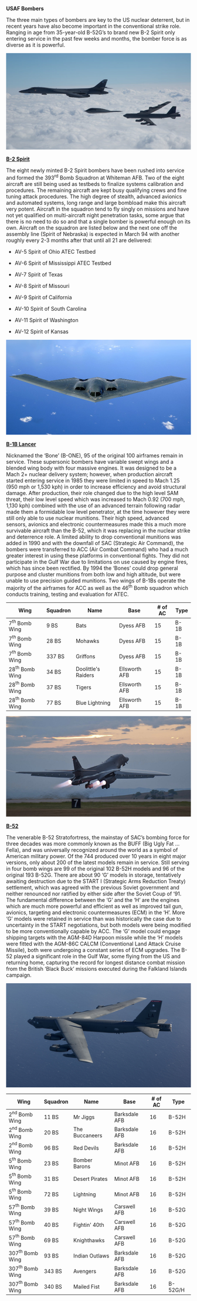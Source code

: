 **USAF Bombers**

The three main types of bombers are key to the US nuclear deterrent, but
in recent years have also become important in the conventional strike
role. Ranging in age from 35-year-old B-52G’s to brand new B-2 Spirit
only entering service in the past few weeks and months, the bomber force
is as diverse as it is powerful.

![](/assets/images/nato/us/air/bombers/image1.jpg)

[**B-2 Spirit**](https://fas.org/nuke/guide/usa/bomber/b-2.htm)

The eight newly minted B-2 Spirit bombers have been rushed into service
and formed the 393<sup>rd</sup> Bomb Squadron at Whiteman AFB. Two of
the eight aircraft are still being used as testbeds to finalize systems
calibration and procedures. The remaining aircraft are kept busy
qualifying crews and fine tuning attack procedures. The high degree of
stealth, advanced avionics and automated systems, long range and large
bombload make this aircraft very potent. Aircraft in the squadron tend
to fly singly on missions and have not yet qualified on multi-aircraft
night penetration tasks, some argue that there is no need to do so and
that a single bomber is powerful enough on its own. Aircraft on the
squadron are listed below and the next one off the assembly line (Spirit
of Nebraska) is expected in March 94 with another roughly every 2-3
months after that until all 21 are delivered:

  - AV-5 Spirit of Ohio ATEC Testbed

  - AV-6 Spirit of Mississippi ATEC Testbed

  - AV-7 Spirit of Texas

  - AV-8 Spirit of Missouri

  - AV-9 Spirit of California

  - AV-10 Spirit of South Carolina

  - AV-11 Spirit of Washington

  - AV-12 Spirit of Kansas

![](/assets/images/nato/us/air/bombers/image2.jpg)

[**B-1B Lancer**](https://fas.org/nuke/guide/usa/bomber/b-1b.htm)

Nicknamed the ‘Bone’ (B-ONE), 95 of the original 100 airframes remain in
service. These supersonic bombers have variable swept wings and a
blended wing body with four massive engines. It was designed to be a
Mach 2+ nuclear delivery system; however, when production aircraft
started entering service in 1985 they were limited in speed to Mach 1.25
(950 mph or 1,530 kph) in order to increase efficiency and avoid
structural damage. After production, their role changed due to the high
level SAM threat, their low level speed which was increased to Mach 0.92
(700 mph, 1,130 kph) combined with the use of an advanced terrain
following radar made them a formidable low level penetrator, at the time
however they were still only able to use nuclear munitions. Their high
speed, advanced sensors, avionics and electronic countermeasures made
this a much more survivable aircraft than the B-52, which it was
replacing in the nuclear strike and deterrence role. A limited ability
to drop conventional munitions was added in 1990 and with the downfall
of SAC (Strategic Air Command), the bombers were transferred to ACC (Air
Combat Command) who had a much greater interest in using these platforms
in conventional fights. They did not participate in the Gulf War due to
limitations on use caused by engine fires, which has since been
rectified. By 1994 the ‘Bones’ could drop general purpose and cluster
munitions from both low and high altitude, but were unable to use
precision guided munitions. Two wings of B-1Bs operate the majority of
the airframes for ACC as well as the 46<sup>th</sup> Bomb squadron which
conducts training, testing and evaluation for
ATEC.

| Wing                      | Squadron | Name                | Base          | \# of AC | Type |
| ------------------------- | -------- | ------------------- | ------------- | -------- | ---- |
| 7<sup>th</sup> Bomb Wing  | 9 BS     | Bats                | Dyess AFB     | 15       | B-1B |
| 7<sup>th</sup> Bomb Wing  | 28 BS    | Mohawks             | Dyess AFB     | 15       | B-1B |
| 7<sup>th</sup> Bomb Wing  | 337 BS   | Griffons            | Dyess AFB     | 15       | B-1B |
| 28<sup>th</sup> Bomb Wing | 34 BS    | Doolittle's Raiders | Ellsworth AFB | 15       | B-1B |
| 28<sup>th</sup> Bomb Wing | 37 BS    | Tigers              | Ellsworth AFB | 15       | B-1B |
| 28<sup>th</sup> Bomb Wing | 77 BS    | Blue Lightning      | Ellsworth AFB | 15       | B-1B |

![](/assets/images/nato/us/air/bombers/image3.jpg)

[**B-52**](https://fas.org/nuke/guide/usa/bomber/b-52.htm)

The venerable B-52 Stratofortress, the mainstay of SAC’s bombing force
for three decades was more commonly known as the BUFF (Big Ugly Fat …
Fella), and was universally recognized around the world as a symbol of
American military power. Of the 744 produced over 10 years in eight
major versions, only about 200 of the latest models remain in service.
Still serving in four bomb wings are 99 of the original 102 B-52H models
and 96 of the original 193 B-52G. There are about 90 ‘G’ models in
storage, tentatively awaiting destruction due to the START I (Strategic
Arms Reduction Treaty) settlement, which was agreed with the previous
Soviet government and neither renounced nor ratified by either side
after the Soviet Coup of ‘91. The fundamental difference between the ‘G’
and the ‘H’ are the engines which are much more powerful and efficient
as well as improved tail gun, avionics, targeting and electronic
countermeasures (ECM) in the ‘H’. More ‘G’ models were retained in
service than was historically the case due to uncertainty in the START
negotiations, but both models were being modified to be more
conventionally capable by ACC. The ‘G’ model could engage shipping
targets with the AGM-84D Harpoon missile while the ‘H’ models were
fitted with the AGM-86C CALCM (Conventional Land Attack Cruise Missile),
both were undergoing a constant series of ECM upgrades. The B-52 played
a significant role in the Gulf War, some flying from the US and
returning home, capturing the record for longest distance combat mission
from the British ‘Black Buck’ missions executed during the Falkland
Islands
campaign.

![](/assets/images/nato/us/air/bombers/image4.jpg)

| Wing                       | Squadron | Name           | Base          | \# of AC | Type    |
| -------------------------- | -------- | -------------- | ------------- | -------- | ------- |
| 2<sup>nd</sup> Bomb Wing   | 11 BS    | Mr Jiggs       | Barksdale AFB | 16       | B-52H   |
| 2<sup>nd</sup> Bomb Wing   | 20 BS    | The Buccaneers | Barksdale AFB | 16       | B-52H   |
| 2<sup>nd</sup> Bomb Wing   | 96 BS    | Red Devils     | Barksdale AFB | 16       | B-52H   |
| 5<sup>th</sup> Bomb Wing   | 23 BS    | Bomber Barons  | Minot AFB     | 16       | B-52H   |
| 5<sup>th</sup> Bomb Wing   | 31 BS    | Desert Pirates | Minot AFB     | 16       | B-52H   |
| 5<sup>th</sup> Bomb Wing   | 72 BS    | Lightning      | Minot AFB     | 16       | B-52H   |
| 57<sup>th</sup> Bomb Wing  | 39 BS    | Night Wings    | Carswell AFB  | 16       | B-52G   |
| 57<sup>th</sup> Bomb Wing  | 40 BS    | Fightin' 40th  | Carswell AFB  | 16       | B-52G   |
| 57<sup>th</sup> Bomb Wing  | 69 BS    | Knighthawks    | Carswell AFB  | 16       | B-52G   |
| 307<sup>th</sup> Bomb Wing | 93 BS    | Indian Outlaws | Barksdale AFB | 16       | B-52G   |
| 307<sup>th</sup> Bomb Wing | 343 BS   | Avengers       | Barksdale AFB | 16       | B-52G   |
| 307<sup>th</sup> Bomb Wing | 340 BS   | Mailed Fist    | Barksdale AFB | 16       | B-52G/H |
